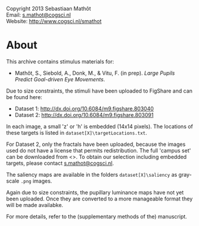 Copyright 2013 Sebastiaan Mathôt  
Email: <s.mathot@cogsci.nl>  
Website: <http://www.cogsci.nl/smathot>

# About

This archive contains stimulus materials for:
	
- Mathôt, S., Siebold, A., Donk, M., & Vitu, F. (in prep). *Large Pupils Predict Goal-driven Eye Movements*.

Due to size constraints, the stimuli have been uploaded to FigShare and can be found here:
	
- Dataset 1: http://dx.doi.org/10.6084/m9.figshare.803040
- Dataset 2: http://dx.doi.org/10.6084/m9.figshare.803091

In each image, a small 'z' or 'h' is embedded (14x14 pixels). The locations of these targets is listed in `dataset[X]\targetLocations.txt`.

For Dataset 2, only the fractals have been uploaded, because the images used do not have a license that permits redistribution. The full 'campus set' can be downloaded from <>. To obtain our selection including embedded targets, please contact <s.mathot@cogsci.nl>.

The saliency maps are available in the folders `dataset[X]\saliency` as gray-scale `.png` images.

Again due to size constraints, the pupillary luminance maps have not yet been uploaded. Once they are converted to a more manageable format they will be made availabke.

For more details, refer to the (supplementary methods of the) manuscript.